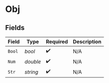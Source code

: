 # Obj


## Fields

| Field              | Type               | Required           | Description        |
| ------------------ | ------------------ | ------------------ | ------------------ |
| `Bool`             | *bool*             | :heavy_check_mark: | N/A                |
| `Num`              | *double*           | :heavy_check_mark: | N/A                |
| `Str`              | *string*           | :heavy_check_mark: | N/A                |